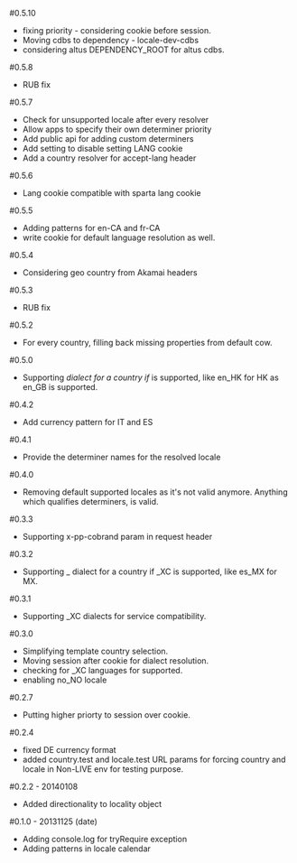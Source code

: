 #0.5.10
- fixing priority - considering cookie before session.
- Moving cdbs to dependency - locale-dev-cdbs
- considering altus DEPENDENCY_ROOT for altus cdbs.

#0.5.8
- RUB fix

#0.5.7
- Check for unsupported locale after every resolver
- Allow apps to specify their own determiner priority
- Add public api for adding custom determiners
- Add setting to disable setting LANG cookie
- Add a country resolver for accept-lang header

#0.5.6
- Lang cookie compatible with sparta lang cookie

#0.5.5
- Adding patterns for en-CA and fr-CA
- write cookie for default language resolution as well.

#0.5.4
- Considering geo country from Akamai headers

#0.5.3
- RUB fix

#0.5.2
- For every country, filling back missing properties from default cow.

#0.5.0
- Supporting <language>_<country> dialect for a country if <language>_<anyCountry> is supported, like en_HK for HK as en_GB is supported.

#0.4.2
- Add currency pattern for IT and ES

#0.4.1
- Provide the determiner names for the resolved locale

#0.4.0
- Removing default supported locales as it's not valid anymore. Anything which qualifies determiners, is valid.

#0.3.3
- Supporting x-pp-cobrand param in request header

#0.3.2

- Supporting <language>_<country> dialect for a country if <language>_XC is supported, like es_MX for MX.

#0.3.1

- Supporting _XC dialects for service compatibility.

#0.3.0

- Simplifying template country selection.
- Moving session after cookie for dialect resolution.
- checking for _XC languages for supported.
- enabling no_NO locale

#0.2.7

- Putting higher priorty to session over cookie.

#0.2.4

- fixed DE currency format
- added country.test and locale.test URL params for forcing country and locale in Non-LIVE env for testing purpose.

#0.2.2 - 20140108

- Added directionality to locality object

#0.1.0 - 20131125 (date)

- Adding console.log for tryRequire exception
- Adding patterns in locale calendar
